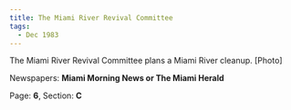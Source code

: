 ```yaml
---  
title: The Miami River Revival Committee  
tags:  
  - Dec 1983  
---  
```

  
The Miami River Revival Committee plans a Miami River cleanup. [Photo]  
  
Newspapers: **Miami Morning News or The Miami Herald**  
  
Page: **6**, Section: **C** 
